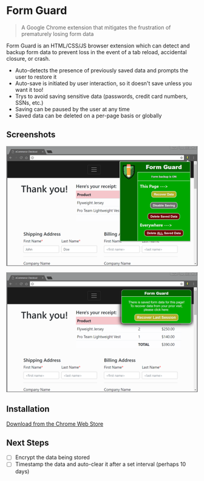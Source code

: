 # Form Guard
> A Google Chrome extension that mitigates the frustration of prematurely losing form data

Form Guard is an HTML/CSS/JS browser extension which can detect and backup form data to prevent loss in the event of a tab reload, accidental closure, or crash.

* Auto-detects the presence of previously saved data and prompts the user to restore it
* Auto-save is initiated by user interaction, so it doesn't save unless you want it too!
* Trys to avoid saving sensitive data (passwords, credit card numbers, SSNs, etc.)
* Saving can be paused by the user at any time
* Saved data can be deleted on a per-page basis or globally

## Screenshots

![](images/screenshot-1.png)

![](images/screenshot-2.png)

## Installation

[Download from the Chrome Web Store](https://chrome.google.com/webstore/detail/form-guard/dglenckgeplgpjbfnhjkdnheipnebdad?hl=en-US&gl=US&authuser=1)

## Next Steps

- [ ] Encrypt the data being stored
- [ ] Timestamp the data and auto-clear it after a set interval (perhaps 10 days)